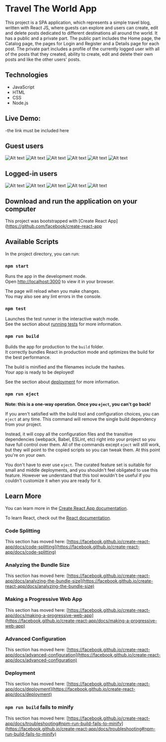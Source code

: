 # Travel The World App

This project is a SPA application, which represents a simple travel blog, written with React JS, where guests can explore and users can create, edit and delete posts dedicated to different destinations all around the world. It has a public and a private part. The public part includes the Home page, the Catalog page, the pages for Login and Register and a Details page for each post. The private part includes a profile of the currently logged user with all of the posts that they created, ability to create, edit and delete their own posts and like the other users' posts.


## Technologies
- JavaScript
- HTML
- CSS
- Node.js


## Live Demo:
-the link must be included here


## Guest users
<img src="/public/photos-readme/Untitled.png" alt="Alt text" title="Optional title">
<img src="/public/photos-readme/Untitled2.png" alt="Alt text" title="Optional title">
<img src="/public/photos-readme/Untitled3.png" alt="Alt text" title="Optional title">
<img src="/public/photos-readme/Untitled4.png" alt="Alt text" title="Optional title">
<img src="/public/photos-readme/Untitled5.png" alt="Alt text" title="Optional title">
<img src="/public/photos-readme/Untitled6.png" alt="Alt text" title="Optional title">


## Logged-in users
<img src="/public/photos-readme/Untitled7.png" alt="Alt text" title="Optional title">
<img src="/public/photos-readme/Untitled8.png" alt="Alt text" title="Optional title">
<img src="/public/photos-readme/Untitled9.png" alt="Alt text" title="Optional title">
<img src="/public/photos-readme/Untitled10.png" alt="Alt text" title="Optional title">
<img src="/public/photos-readme/Untitled11.png" alt="Alt text" title="Optional title">

## Download and run the application on your computer

This project was bootstrapped with [Create React App](https://github.com/facebook/create-react-app

## Available Scripts

In the project directory, you can run:

### `npm start`

Runs the app in the development mode.\
Open [http://localhost:3000](http://localhost:3000) to view it in your browser.

The page will reload when you make changes.\
You may also see any lint errors in the console.

### `npm test`

Launches the test runner in the interactive watch mode.\
See the section about [running tests](https://facebook.github.io/create-react-app/docs/running-tests) for more information.

### `npm run build`

Builds the app for production to the `build` folder.\
It correctly bundles React in production mode and optimizes the build for the best performance.

The build is minified and the filenames include the hashes.\
Your app is ready to be deployed!

See the section about [deployment](https://facebook.github.io/create-react-app/docs/deployment) for more information.

### `npm run eject`

**Note: this is a one-way operation. Once you `eject`, you can't go back!**

If you aren't satisfied with the build tool and configuration choices, you can `eject` at any time. This command will remove the single build dependency from your project.

Instead, it will copy all the configuration files and the transitive dependencies (webpack, Babel, ESLint, etc) right into your project so you have full control over them. All of the commands except `eject` will still work, but they will point to the copied scripts so you can tweak them. At this point you're on your own.

You don't have to ever use `eject`. The curated feature set is suitable for small and middle deployments, and you shouldn't feel obligated to use this feature. However we understand that this tool wouldn't be useful if you couldn't customize it when you are ready for it.

## Learn More

You can learn more in the [Create React App documentation](https://facebook.github.io/create-react-app/docs/getting-started).

To learn React, check out the [React documentation](https://reactjs.org/).

### Code Splitting

This section has moved here: [https://facebook.github.io/create-react-app/docs/code-splitting](https://facebook.github.io/create-react-app/docs/code-splitting)

### Analyzing the Bundle Size

This section has moved here: [https://facebook.github.io/create-react-app/docs/analyzing-the-bundle-size](https://facebook.github.io/create-react-app/docs/analyzing-the-bundle-size)

### Making a Progressive Web App

This section has moved here: [https://facebook.github.io/create-react-app/docs/making-a-progressive-web-app](https://facebook.github.io/create-react-app/docs/making-a-progressive-web-app)

### Advanced Configuration

This section has moved here: [https://facebook.github.io/create-react-app/docs/advanced-configuration](https://facebook.github.io/create-react-app/docs/advanced-configuration)

### Deployment

This section has moved here: [https://facebook.github.io/create-react-app/docs/deployment](https://facebook.github.io/create-react-app/docs/deployment)

### `npm run build` fails to minify

This section has moved here: [https://facebook.github.io/create-react-app/docs/troubleshooting#npm-run-build-fails-to-minify](https://facebook.github.io/create-react-app/docs/troubleshooting#npm-run-build-fails-to-minify)
